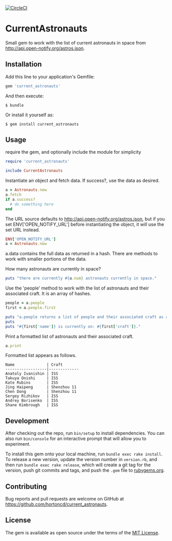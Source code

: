 [![CircleCI](https://circleci.com/gh/hortoncd/current_astronauts.svg?style=svg)](https://circleci.com/gh/hortoncd/current_astronauts)

# CurrentAstronauts

Small gem to work with the list of current astronauts in space from http://api.open-notify.org/astros.json.

## Installation

Add this line to your application's Gemfile:

```ruby
gem 'current_astronauts'
```

And then execute:

    $ bundle

Or install it yourself as:

    $ gem install current_astronauts

## Usage

require the gem, and optionally include the module for simplicity
```ruby
require 'current_astronauts'

include CurrentAstronauts
```

Instantiate an object and fetch data.  If success?, use the data as desired.
```ruby
a = Astronauts.new
a.fetch
if a.success?
  # do something here
end
```

The URL source defaults to http://api.open-notify.org/astros.json, but if you set ENV['OPEN_NOTIFY_URL'] before instantiating the object, it will use the set URL instead.

```ruby
ENV['OPEN_NOTIFY_URL']
a = Astronauts.new
```

a.data contains the full data as returned in a hash.  There are methods to work with smaller portions of the data.

How many astronauts are currently in space?
```ruby
puts "there are currently #{a.num} astronauts currently in space."
```

Use the 'people' method to work with the list of astronauts and their associated craft.  It is an array of hashes.
```ruby
people = a.people
first = a.people.first

puts "a.people returns a list of people and their associated craft as an #{people.class} of type #{first.class}."
puts
puts "#{first['name']} is currently on: #{first['craft']}."
```

Print a formatted list of astronauts and their associated craft.
```ruby
a.print
```

Formatted list appears as follows.

```
Name              | Craft
------------------|-------------
Anatoly Ivanishin | ISS
Takuya Onishi     | ISS
Kate Rubins       | ISS
Jing Haipeng      | Shenzhou 11
Chen Dong         | Shenzhou 11
Sergey Rizhikov   | ISS
Andrey Borisenko  | ISS
Shane Kimbrough   | ISS
```

## Development

After checking out the repo, run `bin/setup` to install dependencies. You can also run `bin/console` for an interactive prompt that will allow you to experiment.

To install this gem onto your local machine, run `bundle exec rake install`. To release a new version, update the version number in `version.rb`, and then run `bundle exec rake release`, which will create a git tag for the version, push git commits and tags, and push the `.gem` file to [rubygems.org](https://rubygems.org).

## Contributing

Bug reports and pull requests are welcome on GitHub at https://github.com/hortoncd/current_astronauts.

## License

The gem is available as open source under the terms of the [MIT License](http://opensource.org/licenses/MIT).
